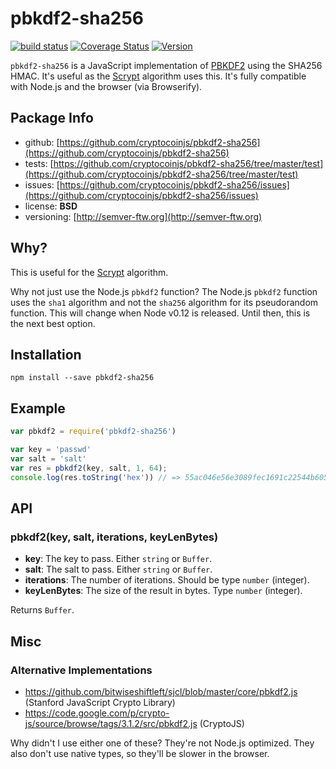 pbkdf2-sha256
=============

[![build status](https://secure.travis-ci.org/cryptocoinjs/pbkdf2-sha256.png)](http://travis-ci.org/cryptocoinjs/pbkdf2-sha256)
[![Coverage Status](https://img.shields.io/coveralls/cryptocoinjs/pbkdf2-sha256.svg)](https://coveralls.io/r/cryptocoinjs/pbkdf2-sha256)
[![Version](http://img.shields.io/npm/v/pbkdf2-sha256.svg)](https://www.npmjs.org/package/pbkdf2-sha256)


`pbkdf2-sha256` is a JavaScript implementation of [PBKDF2](http://en.wikipedia.org/wiki/PBKDF2) using the SHA256 HMAC. It's useful as the [Scrypt](http://en.wikipedia.org/wiki/Scrypt) algorithm uses this.  It's fully compatible with Node.js and the browser (via Browserify).



Package Info
------------
- github: [https://github.com/cryptocoinjs/pbkdf2-sha256](https://github.com/cryptocoinjs/pbkdf2-sha256)
- tests: [https://github.com/cryptocoinjs/pbkdf2-sha256/tree/master/test](https://github.com/cryptocoinjs/pbkdf2-sha256/tree/master/test)
- issues: [https://github.com/cryptocoinjs/pbkdf2-sha256/issues](https://github.com/cryptocoinjs/pbkdf2-sha256/issues)
- license: **BSD**
- versioning: [http://semver-ftw.org](http://semver-ftw.org)



Why?
----

This is useful for the [Scrypt](http://en.wikipedia.org/wiki/Scrypt) algorithm.

Why not just use the Node.js `pbkdf2` function? The Node.js `pbkdf2` function uses the `sha1` algorithm and not the `sha256` algorithm for its pseudorandom function. This will change when Node v0.12 is released. Until then, this is the next best option.



Installation
------------

    npm install --save pbkdf2-sha256


Example
-------

```js
var pbkdf2 = require('pbkdf2-sha256')

var key = 'passwd'
var salt = 'salt'
var res = pbkdf2(key, salt, 1, 64);
console.log(res.toString('hex')) // => 55ac046e56e3089fec1691c22544b605f94185216dde0465e68b9d57c20dacbc49ca9cccf179b645991664b39d77ef317c71b845b1e30bd509112041d3a19783
```


API
---

### pbkdf2(key, salt, iterations, keyLenBytes)

- **key**: The key to pass. Either `string` or `Buffer`.
- **salt**: The salt to pass. Either `string` or `Buffer`.
- **iterations**: The number of iterations. Should be type `number` (integer).
- **keyLenBytes**: The size of the result in bytes. Type `number` (integer).

Returns `Buffer`.



Misc
----

### Alternative Implementations

- https://github.com/bitwiseshiftleft/sjcl/blob/master/core/pbkdf2.js (Stanford JavaScript Crypto Library)
- https://code.google.com/p/crypto-js/source/browse/tags/3.1.2/src/pbkdf2.js (CryptoJS)

Why didn't I use either one of these? They're not Node.js optimized. They also don't use native types, so they'll be slower in the browser.




